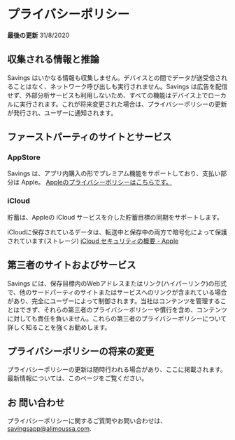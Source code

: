 # プライバシーポリシー

**最後の更新**
31/8/2020

## 収集される情報と推論

Savings はいかなる情報も収集しません。デバイスとの間でデータが送受信されることはなく、ネットワーク呼び出しも実行されません。Savings は広告を配信せず、外部分析サービスも利用しないため、すべての機能はデバイス上でローカルに実行されます。これが将来変更された場合は、プライバシーポリシーの更新が発行され、ユーザーに通知されます。

## ファーストパーティのサイトとサービス

### AppStore

Savings は、アプリ内購入の形でプレミアム機能をサポートしており、支払い部分は Apple。
[Appleのプライバシーポリシーはこちらです。](https://www.apple.com/legal/privacy/en-ww/)

### iCloud

貯蓄は、Appleの iCloud サービスを介した貯蓄目標の同期をサポートします。

iCloudに保存されているデータは、転送中と保存中の両方で暗号化によって保護されています(ストレージ)
[iCloud セキュリティの概要 - Apple](https://support.apple.com/en-us/HT202303)

## 第三者のサイトおよびサービス

Savings には、保存目標内のWebアドレスまたはリンク(ハイパーリンク)の形式で、他のサードパーティのサイトまたはサービスへのリンクが含まれている場合があり、完全にユーザーによって制御されます。当社はコンテンツを管理することはできず、それらの第三者のプライバシーポリシーや慣行を含め、コンテンツに対しても責任を負いません。これらの第三者のプライバシーポリシーについて詳しく知ることを強くお勧めします。

## プライバシーポリシーの将来の変更

プライバシーポリシーの更新は随時行われる場合があり、ここに掲載されます。最新情報については、このページをご覧ください。

## お 問い合わせ

プライバシーポリシーに関するご質問やお問い合わせは、 
[savingsapp@alimoussa.com](mailto:savingsapp@alimoussa.com).